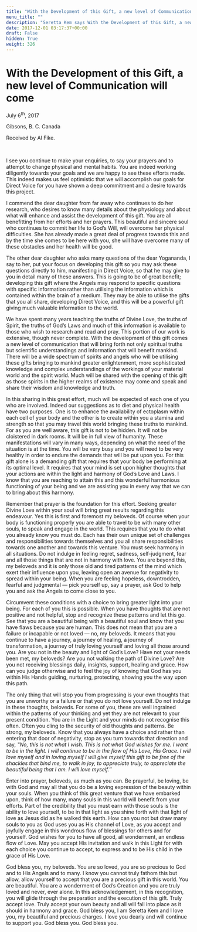 ```yaml
---
title: "With the Development of this Gift, a new level of Communication will come"
menu_title: ""
description: "Seretta Kem says With the Development of this Gift, a new level of Communication will come"
date: 2017-12-01 03:17:37+00:00
draft: False
hidden: True
weight: 326
---
```

# With the Development of this Gift, a new level of Communication will come

July 6<sup>th</sup>, 2017

Gibsons, B. C. Canada

Received by Al Fike.

 

I see you continue to make your enquiries, to say your prayers and to attempt to change physical and mental habits. You are indeed working diligently towards your goals and we are happy to see these efforts made. This indeed makes us feel optimistic that we will accomplish our goals for Direct Voice for you have shown a deep commitment and a desire towards this project. 

I commend the dear daughter from far away who continues to do her research, who desires to know many details about the physiology and about what will enhance and assist the development of this gift. You are all benefitting from her efforts and her prayers. This beautiful and sincere soul who continues to commit her life to God’s Will, will overcome her physical difficulties. She has already made a great deal of progress towards this and by the time she comes to be here with you, she will have overcome many of these obstacles and her health will be good. 

The other dear daughter who asks many questions of the dear Yogananda, I say to her, put your focus on developing this gift so you may ask these questions directly to him, manifesting in Direct Voice, so that he may give to you in detail many of these answers. This is going to be of great benefit; developing this gift where the Angels may respond to specific questions with specific information rather than utilising the information which is contained within the brain of a medium. They may be able to utilise the gifts that you all share, developing Direct Voice, and this will be a powerful gift giving much valuable information to the world. 

We have spent many years teaching the truths of Divine Love, the truths of Spirit, the truths of God’s Laws and much of this information is available to those who wish to research and read and pray. This portion of our work is extensive, though never complete. With the development of this gift comes a new level of communication that will bring forth not only spiritual truths but scientific understandings and information that will benefit mankind. There will be a wide spectrum of spirits and angels who will be utilising these gifts bringing to mankind greater enlightenment, more sophisticated knowledge and complex understandings of the workings of your material world and the spirit world. Much will be shared with the opening of this gift as those spirits in the higher realms of existence may come and speak and share their wisdom and knowledge and truth. 

In this sharing in this great effort, much will be expected of each one of you who are involved. Indeed our suggestions as to diet and physical health have two purposes. One is to enhance the availability of ectoplasm within each cell of your body and the other is to create within you a stamina and strength so that you may travel this world bringing these truths to mankind. For as you are well aware, this gift is not to be hidden. It will not be cloistered in dark rooms. It will be in full view of humanity. These manifestations will vary in many ways, depending on what the need of the situation is at the time. You will be very busy and you will need to be very healthy in order to endure the demands that will be put upon you. For this gift alone is a demanding gift that requires that your body be performing at its optimal level. It requires that your mind is set upon higher thoughts that your actions are within the light and harmony of God’s Love and Laws. I know that you are reaching to attain this and this wonderful harmonious functioning of your being and we are assisting you in every way that we can to bring about this harmony. 

Remember that prayer is the foundation for this effort. Seeking greater Divine Love within your soul will bring great results regarding this endeavour. Yes this is first and foremost my beloveds. Of course when your body is functioning properly you are able to travel to be with many other souls, to speak and engage in the world. This requires that you to do what you already know you must do. Each has their own unique set of challenges and responsibilities towards themselves and you all share responsibilities towards one another and towards this venture. You must seek harmony in all situations. Do not indulge in feeling regret, sadness, self-judgment, fear and all those things that are not in harmony with love. You are beyond this, my beloveds and it is only those old and tired patterns of the mind which exert their influence upon you, leaving open an avenue for negativity to spread within your being. When you are feeling hopeless, downtrodden, fearful and judgmental — pick yourself up, say a prayer, ask God to help you and ask the Angels to come close to you.

Circumvent these conditions with a choice to bring greater light into your being. For each of you this is possible. When you have thoughts that are not positive and not helpful, stop and recognize these patterns and let this go. See that you are a beautiful being with a beautiful soul and know that you have flaws because you are human. This does not mean that you are a failure or incapable or not loved — no, my beloveds. It means that you continue to have a journey, a journey of healing, a journey of transformation, a journey of truly loving yourself and loving all those around you. Are you not in the beauty and light of God’s Love? Have not your needs been met, my beloveds? Are you not walking the path of Divine Love? Are you not receiving blessings daily, insights, support, healing and grace. How can you judge otherwise and to feel the joy of knowing that God has you within His Hands guiding, nurturing, protecting, showing you the way upon this path. 

The only thing that will stop you from progressing is your own thoughts that you are unworthy or a failure or that you do not love yourself. Do not indulge in these thoughts, beloveds. For some of you, these are well ingrained within the patterns of your thinking and yet they are not relevant to your present condition. You are in the Light and your minds do not recognise this often. Often you cling to the security of old thoughts and patterns. Be strong, my beloveds. Know that you always have a choice and rather than entering that door of negativity, stop as you turn towards that direction and say, *‟No, this is not what I wish. This is not what God wishes for me. I want to be in the light. I will continue to be in the flow of His Love, His Grace. I will love myself and in loving myself I will give myself this gift to be free of the shackles that bind me, to walk in joy, to appreciate truly, to appreciate the beautiful being that I am. I will love myself.″*

Enter into prayer, beloveds, as much as you can. Be prayerful, be loving, be with God and may all that you do be a loving expression of the beauty within your souls. When you think of this great venture that we have embarked upon, think of how many, many souls in this world will benefit from your efforts. Part of the credibility that you must earn with those souls is the ability to love yourself, to be in that light as you shine forth with that light of love as Jesus did as he walked this earth. How can you not but draw many souls to you as God uses you as His channel of Love, as you accept and joyfully engage in this wondrous flow of blessings for others and for yourself. God wishes for you to have all good, all wonderment, an endless flow of Love. May you accept His invitation and walk in this Light for with each choice you continue to accept, to express and to be His child in the grace of His Love. 

God bless you, my beloveds. You are so loved, you are so precious to God and to His Angels and to many. I know you cannot truly fathom this but allow, allow yourself to accept that you are a precious gift in this world. You are beautiful. You are a wonderment of God’s Creation and you are truly loved and never, ever alone. In this acknowledgement, in this recognition, you will glide through the preparation and the execution of this gift. Truly accept love. Truly accept your own beauty and all will fall into place as it should in harmony and grace. God bless you, I am Seretta Kem and I love you, my beautiful and precious charges. I love you dearly and will continue to support you. God bless you. God bless you.


